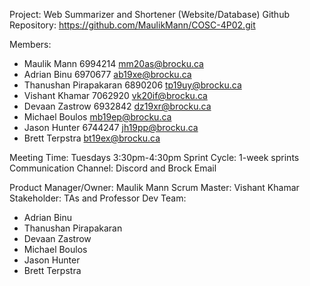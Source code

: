 Project: Web Summarizer and Shortener (Website/Database)
Github Repository: https://github.com/MaulikMann/COSC-4P02.git

Members:
-	Maulik Mann 6994214 mm20as@brocku.ca
-	Adrian Binu 6970677 ab19xe@brocku.ca  
-	Thanushan Pirapakaran 6890206 tp19uy@brocku.ca 
-	Vishant Khamar 7062920 vk20if@brocku.ca 
-	Devaan Zastrow 6932842 dz19xr@brocku.ca 
-	Michael Boulos mb19ep@brocku.ca 
-	Jason Hunter 6744247 jh19pp@brocku.ca 
-	Brett Terpstra bt19ex@brocku.ca 

Meeting Time: Tuesdays 3:30pm-4:30pm
Sprint Cycle: 1-week sprints
Communication Channel: Discord and Brock Email

Product Manager/Owner: Maulik Mann
Scrum Master: Vishant Khamar
Stakeholder: TAs and Professor 
Dev Team: 
-	Adrian Binu
-	Thanushan Pirapakaran
-	Devaan Zastrow
-	Michael Boulos
-	Jason Hunter
-	Brett Terpstra
